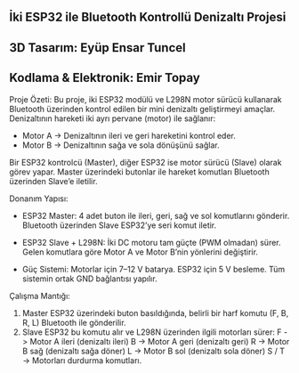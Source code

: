 İki ESP32 ile Bluetooth Kontrollü Denizaltı Projesi
---------------------------------------------------
3D Tasarım: Eyüp Ensar Tuncel
-
Kodlama & Elektronik: Emir Topay
----------------------------------------------------
Proje Özeti:
Bu proje, iki ESP32 modülü ve L298N motor sürücü kullanarak Bluetooth üzerinden kontrol edilen
bir mini denizaltı geliştirmeyi amaçlar.
Denizaltının hareketi iki ayrı pervane (motor) ile sağlanır:

- Motor A -> Denizaltının ileri ve geri hareketini kontrol eder.
- Motor B -> Denizaltının sağa ve sola dönüşünü sağlar.

Bir ESP32 kontrolcü (Master), diğer ESP32 ise motor sürücü (Slave) olarak görev yapar.
Master üzerindeki butonlar ile hareket komutları Bluetooth üzerinden Slave’e iletilir.

Donanım Yapısı:
- ESP32 Master:
  4 adet buton ile ileri, geri, sağ ve sol komutlarını gönderir.
  Bluetooth üzerinden Slave ESP32’ye seri komut iletir.

- ESP32 Slave + L298N:
  İki DC motoru tam güçte (PWM olmadan) sürer.
  Gelen komutlara göre Motor A ve Motor B’nin yönlerini değiştirir.

- Güç Sistemi:
  Motorlar için 7–12 V batarya.
  ESP32 için 5 V besleme.
  Tüm sistemin ortak GND bağlantısı yapılır.

Çalışma Mantığı:
1. Master ESP32 üzerindeki buton basıldığında, belirli bir harf komutu (F, B, R, L)
   Bluetooth ile gönderilir.
2. Slave ESP32 bu komutu alır ve L298N üzerinden ilgili motorları sürer:
   F -> Motor A ileri (denizaltı ileri)
   B -> Motor A geri (denizaltı geri)
   R -> Motor B sağ (denizaltı sağa döner)
   L -> Motor B sol (denizaltı sola döner)
   S / T -> Motorları durdurma komutları.


